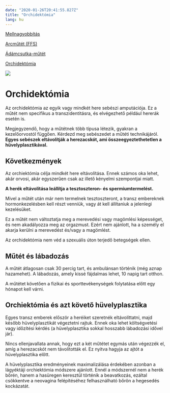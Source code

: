 ```yaml
---
date: "2020-01-26T20:41:55.827Z"
title: "Orchidektómia"
lang: hu
---
```


<div class="floating-columns">

<div class="floating-bar">

[Mellnagyobbítás](/#/entry?id=feminizalas-mellnagyobbito-mutet)

[Arcműtét (FFS)](/#/entry?id=feminizalas-arcmutet)

[Ádámcsutka-műtét](/#/entry?id=feminizalas-adamcsutka-mutet)

[Orchidektómia](/#/entry?id=feminizalas-orchidectomia)

</div>

<div class="wiki-content">

<div class="header-image"><img src="assets/images/undraw_breaking_barriers.svg" /></div>

# Orchidektómia

Az orchidektómia az egyik vagy mindkét here sebészi amputációja. Ez a műtét nem specifikus a transzidentitásra, és elvégezhető például hererák esetén is.

Megjegyzendő, hogy a műtétnek több típusa létezik, gyakran a kezelőorvostól függően. Kérdezd meg sebészedet a műtéti technikájáról. **Egyes sebészek eltávolítják a herezacskót, ami összeegyeztethetetlen a hüvelyplasztikával.**

## Következmények

Az orchiektómia célja mindkét here eltávolítása. Ennek számos oka lehet, akár orvosi, akár egyszerűen csak az illető kényelmi szempontjai miatt.

**A herék eltávolítása leállítja a tesztoszteron- és spermiumtermelést.**

Mivel a műtét után már nem termelnek tesztoszteront, a transz embereknek hormonkezelésben kell részt venniük, vagy át kell állítaniuk a jelenlegi kezelésüket.

Ez a műtét nem változtatja meg a merevedési vagy magömlési képességet, és nem akadályozza meg az orgazmust. Ezért nem ajánlott, ha a személy el akarja kerülni a merevedést és/vagy a magömlést.

Az orchidektómia nem véd a szexuális úton terjedő betegségek ellen.

## Műtét és lábadozás

A műtét átlagosan csak 30 percig tart, és ambulánsan történik (még aznap hazamehet). A lábadozás, amely kissé fájdalmas lehet, 10 napig tart otthon.

A műtétet követően a fizikai és sporttevékenységek folytatása előtt egy hónapot kell várni.

## Orchiektómia és azt követő hüvelyplasztika

Egyes transz emberek először a heréiket szeretnék eltávolíttatni, majd később hüvelyplasztikát végeztetni rajtuk. Ennek oka lehet költségvetési vagy időzítési kérdés (a hüvelyplasztika sokkal hosszabb lábadozási idővel jár).

Nincs ellenjavallata annak, hogy ezt a két műtétet egymás után végezzék el, amíg a herezacskót nem távolították el. Ez nyitva hagyja az ajtót a hüvelyplasztika előtt.

A hüvelyplasztika eredményeinek maximalizálása érdekében azonban a lágyéktáji orchiektómia módszere ajánlott. Ennél a módszernél nem a herék bőrén, hanem a hasüregen keresztül történik a beavatkozás, ezáltal csökkentve a neovagina felépítéséhez felhasználható bőrön a hegesedés kockázatát.

</div>